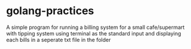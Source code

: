 ﻿# golang-practices


A simple program for running a billing system for a small cafe/supermart with tipping system using terminal as the standard input and displaying each bills in a seperate txt file in the folder

